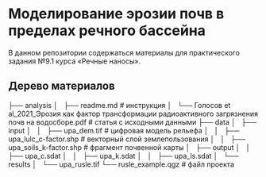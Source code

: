 # Моделирование эрозии почв в пределах речного бассейна 
В данном репозитории содержаться материалы для практического задания №9.1 курса «Речные наносы».

## Дерево материалов
├── analysis
│   ├── readme.md # инструкция
│   └── Голосов et al_2021_Эрозия как фактор трансформации радиоактивного загрязнения почв на водосборе.pdf # статья с исходными данными
├── data
│   ├── input
│   │   ├── upa_dem.tif # цифровая модель рельефа
│   │   ├── upa_lulc_c-factor.shp # векторный слой землепользования
│   │   ├── upa_soils_k-factor.shp # фрагмент почвенной карты
│   ├── output
│   │   ├── upa_c.sdat
│   │   ├── upa_k.sdat
│   │   ├── upa_ls.sdat
│   └── results
│       └── upa_rusle.tif
└── rusle_example.qgz # файл проекта